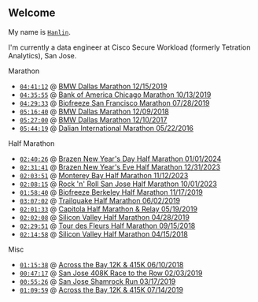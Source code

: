 ## Welcome

My name is [`Hanlin`](https://www.linkedin.com/in/hanlin10/).

I'm currently a data engineer at Cisco Secure Workload (formerly Tetration Analytics), San Jose.

Marathon
- [`04:41:12`](https://www.athlinks.com/event/20447/results/Event/898312/Course/1747466/Bib/293) @ [BMW Dallas Marathon 12/15/2019](https://www.rundallas.com/events/bmw-dallas-marathon-weekend/)
- [`04:35:55`](https://www.athlinks.com/event/96107/results/event/887431/course/1712925/bib/59820) @ [Bank of America Chicago Marathon 10/13/2019](https://chicagomarathon.com/)
- [`04:29:33`](https://www.athlinks.com/event/1403/results/Event/872627/Course/1654891/Bib/2636) @ [Biofreeze San Francisco Marathon 07/28/2019](https://www.thesfmarathon.com/)
- [`05:16:40`](https://www.athlinks.com/event/20447/results/Event/701326/Course/1141975/Bib/183) @ [BMW Dallas Marathon 12/09/2018](https://www.rundallas.com/events/bmw-dallas-marathon-weekend/)
- [`05:27:00`](https://www.athlinks.com/event/20447/results/Event/696876/Course/1135965/Bib/2296) @ [BMW Dallas Marathon 12/10/2017](https://www.rundallas.com/events/bmw-dallas-marathon-weekend/)
- [`05:44:19`](http://www.geexek.com/score/pscore?cGlkPTUyNzA3ODcmY2lkPTc2MTMmcmlkPTIzMjQzJm5pZ2h0PTAmb3BlbklkPSZ1c2VySWQ9) @ [Dalian International Marathon 05/22/2016](http://www.dlmls.org/)

Half Marathon
- [`02:40:26`](https://runsignup.com/Race/Results/55369/IndividualResult/HKHJ?resultSetId=431747#U36580675) @ [Brazen New Year's Day Half Marathon 01/01/2024](https://brazenracing.com/newyearsday/)
- [`02:31:41`](https://runsignup.com/Race/Results/55339/IndividualResult/HKgk?resultSetId=431753#U36580675) @ [Brazen New Year's Eve Half Marathon 12/31/2023](https://brazenracing.com/newyearseve/)
- [`02:03:51`](https://events.hakuapp.com/?registration_number=EE1AF39AF7&event_option=b7ca85f49c4d7e6f603b) @ [Monterey Bay Half Marathon 11/12/2023](https://www.montereybayhalfmarathon.org/)
- [`02:08:15`](https://www.athlinks.com/event/24046/results/Event/1065337/Course/2419854/Entry/517623625) @ [Rock 'n' Roll San Jose Half Marathon 10/01/2023](https://www.runrocknroll.com/san-jose)
- [`01:58:40`](https://www.athlinks.com/event/95041/results/Event/893430/Course/1733187/Bib/2567) @ [Biofreeze Berkeley Half Marathon 11/17/2019](https://berkeleyhalfmarathon.com/)
- [`03:07:02`](https://www.athlinks.com/event/43012/results/event/862372/course/1613888/bib/851) @ [Trailquake Half Marathon 06/02/2019](https://brazenracing.com/trailquake/)
- [`02:01:33`](https://www.athlinks.com/event/12659/results/Event/858375/Course/1598012/Bib/727) @ [Capitola Half Marathon & Relay 05/19/2019](https://www.runsurferspath.com/marathon/half-marathon/)
- [`02:02:08`](https://www.athlinks.com/event/235654/results/Event/855075/Course/1585358/Bib/517) @ [Silicon Valley Half Marathon 04/28/2019](http://svhalfmarathon.com/)
- [`02:29:51`](https://www.athlinks.com/event/35571/results/Event/741490/Course/1235346/Bib/1491) @ [Tour des Fleurs Half Marathon 09/15/2018](https://www.tourdesfleurs.com/)
- [`02:14:58`](https://www.athlinks.com/event/235654/results/Event/722926/Course/1187930/Bib/2551) @ [Silicon Valley Half Marathon 04/15/2018](http://svhalfmarathon.com/)

Misc
- [`01:15:38`](https://www.athlinks.com/event/19807/results/Event/711028/Course/1162494/Bib/2404) @ [Across the Bay 12K & 415K 06/10/2018](http://www.representrunning.com/across-bay-12k-415k/)
- [`00:47:17`](https://www.athlinks.com/event/19352/results/Event/840700/Course/1522884/Bib/2151) @ [San Jose 408K Race to the Row 02/03/2019](http://run408k.com/)
- [`00:55:26`](https://www.athlinks.com/event/311027/results/Event/847184/Course/1554401/Bib/336) @ [San Jose Shamrock Run 03/17/2019](http://sanjoseshamrockrun.com/)
- [`01:09:59`](https://www.athlinks.com/event/19807/results/Event/869327/Course/1642781/Bib/3122) @ [Across the Bay 12K & 415K 07/14/2019](http://www.representrunning.com/across-bay-12k-415k/)
